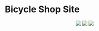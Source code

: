 <h1>
  Bicycle Shop Site
</h1>
<p align="center">
  <img src="https://github.com/NotGasaiYuno/my-programming-projects/blob/main/Attachments/1.png" />
  <img src="https://github.com/NotGasaiYuno/my-programming-projects/blob/main/Attachments/2.png" />
  <img src="https://github.com/NotGasaiYuno/my-programming-projects/blob/main/Attachments/3.png" />
</p>

